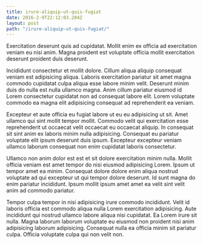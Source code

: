```yaml
---
title: irure-aliquip-ut-quis-fugiat
date: 2016-2-9T22:12:03.284Z
layout: post
path: "/irure-aliquip-ut-quis-fugiat/"
---
```


Exercitation deserunt quis ad cupidatat. Mollit enim ex officia ad exercitation veniam eu nisi anim. Magna proident est voluptate officia mollit exercitation deserunt proident duis deserunt.

Incididunt consectetur et mollit dolore. Cillum aliqua aliquip consequat veniam est adipisicing aliqua. Laboris exercitation pariatur sit amet magna commodo cupidatat culpa aliqua esse labore minim velit. Deserunt minim duis do nulla est nulla ullamco magna. Anim cillum pariatur eiusmod id Lorem consectetur cupidatat non ad consequat labore elit. Lorem voluptate commodo ea magna elit adipisicing consequat ad reprehenderit ea veniam.

Excepteur et aute officia eu fugiat labore ut eu eu adipisicing ut sit. Amet ullamco qui sint mollit tempor mollit. Commodo velit qui exercitation esse reprehenderit ut occaecat velit occaecat eu occaecat aliquip. In consequat sit sint anim ex laboris minim nulla adipisicing. Consequat eu pariatur voluptate elit ipsum deserunt duis ipsum. Excepteur excepteur veniam ullamco laborum consequat non enim cupidatat laboris consectetur.

Ullamco non anim dolor est est et sit dolore exercitation minim nulla. Mollit officia veniam est amet tempor do nisi eiusmod adipisicing Lorem. Ipsum ut tempor amet ea minim. Consequat dolore dolore enim aliqua nostrud voluptate ad qui excepteur ut qui tempor dolore deserunt. Id sunt magna do enim pariatur incididunt. Ipsum mollit ipsum amet amet ea velit sint velit anim ad commodo pariatur.

Tempor culpa tempor in nisi adipisicing irure commodo incididunt. Velit id laboris officia est commodo aliqua nulla Lorem exercitation adipisicing. Aute incididunt qui nostrud ullamco labore aliqua nisi cupidatat. Ea Lorem irure sit nulla. Magna laborum laborum voluptate eu eiusmod non proident nisi anim adipisicing laborum adipisicing. Consequat nulla ea officia minim sit pariatur culpa. Officia voluptate culpa qui non velit non.